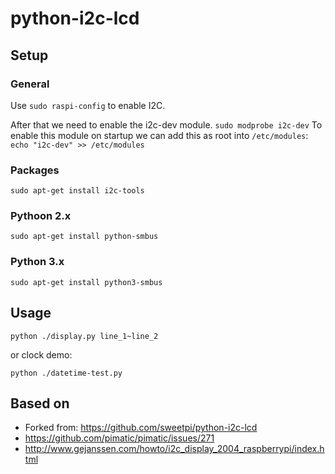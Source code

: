 python-i2c-lcd
==============

## Setup

### General
Use ```sudo raspi-config``` to enable I2C.

After that we need to enable the i2c-dev module.
```sudo modprobe i2c-dev```
To enable this module on startup we can add this as root into `/etc/modules`:
```echo "i2c-dev" >> /etc/modules```

### Packages
```
sudo apt-get install i2c-tools
```

### Pythoon 2.x
```
sudo apt-get install python-smbus
```

### Python 3.x
```
sudo apt-get install python3-smbus
```


## Usage

```
python ./display.py line_1~line_2
```

or clock demo:

```
python ./datetime-test.py
```

## Based on
* Forked from: https://github.com/sweetpi/python-i2c-lcd
* https://github.com/pimatic/pimatic/issues/271
* http://www.gejanssen.com/howto/i2c_display_2004_raspberrypi/index.html
